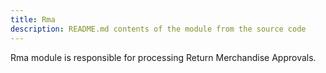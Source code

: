 ```yaml
---
title: Rma
description: README.md contents of the module from the source code
---
```


Rma module is responsible for processing Return Merchandise Approvals.
